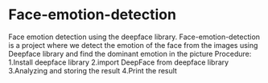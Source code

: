 # Face-emotion-detection
Face emotion detection using the deepface library.
Face-emotion-detection is a project where we detect the emotion of the face from the images using Deepface library and find the dominant emotion in the picture
Procedure:
1.Install deepface library
2.import DeepFace from deepface library
3.Analyzing and storing the result
4.Print the result
